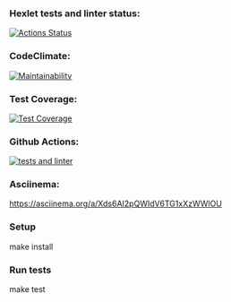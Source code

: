 ### Hexlet tests and linter status:  
[![Actions Status](https://github.com/SergeevaEA/frontend-project-46/workflows/hexlet-check/badge.svg)](https://github.com/SergeevaEA/frontend-project-46/actions)

### CodeClimate:  
[![Maintainability](https://api.codeclimate.com/v1/badges/ebe7dd484dff2e583919/maintainability)](https://codeclimate.com/github/SergeevaEA/frontend-project-46/maintainability)

### Test Coverage:  
[![Test Coverage](https://api.codeclimate.com/v1/badges/ebe7dd484dff2e583919/test_coverage)](https://codeclimate.com/github/SergeevaEA/frontend-project-46/test_coverage)

### Github Actions:  
[![tests and linter](https://github.com/SergeevaEA/frontend-project-46/actions/workflows/testsAndLinter.yml/badge.svg)](https://github.com/SergeevaEA/frontend-project-46/actions/workflows/testsAndLinter.yml)

### Asciinema:  

https://asciinema.org/a/Xds6AI2pQWIdV6TG1xXzWWlOU

### Setup  

make install

### Run tests  

make test